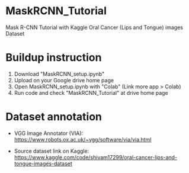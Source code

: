 # MaskRCNN_Tutorial

Mask R-CNN Tutorial with Kaggle Oral Cancer (Lips and Tongue) images Dataset

# Buildup instruction

1. Download "MaskRCNN_setup.ipynb"
2. Upload on your Google drive home page
3. Open MaskRCNN_setup.ipynb with "Colab" (Link more app > Colab)
4. Run code and check "MaskRCNN_Tutorial" at drive home page

# Dataset annotation

* VGG Image Annotator (VIA):
 https://www.robots.ox.ac.uk/~vgg/software/via/via.html

* Source dataset link on Kaggle:
 https://www.kaggle.com/code/shivam17299/oral-cancer-lips-and-tongue-images-dataset

